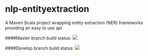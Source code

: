 # nlp-entityextraction
A Maven Scala project wrapping entity extraction (NER) frameworks providing an easy to use api

####Master branch build status:
[![](https://api.travis-ci.org/repositories/TeletronicsDotAe/nlp-entityextraction.svg?branch=master)](https://travis-ci.org/TeletronicsDotAe/nlp-entityextraction)

####Develop branch build status:
[![](https://api.travis-ci.org/repositories/TeletronicsDotAe/nlp-entityextraction.svg?branch=develop)](https://travis-ci.org/TeletronicsDotAe/nlp-entityextraction)
